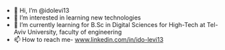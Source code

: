 - 👋 Hi, I’m @idolevi13
- 👀 I’m interested in learning new technologies 
- 🌱 I’m currently learning for B.Sc in Digital Sciences for High-Tech at Tel- Aviv University, faculty of engineering
- 📫 How to reach me- www.linkedin.com/in/ido-levi13 


<!---
idolevi13/idolevi13 is a ✨ special ✨ repository because its `README.md` (this file) appears on your GitHub profile.
You can click the Preview link to take a look at your changes.
--->
